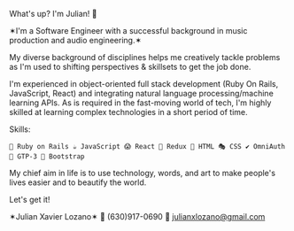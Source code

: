 What's up? I'm Julian! 👋

✶I'm a Software Engineer with a successful background in music production and audio engineering.✶

My diverse background of disciplines helps me creatively tackle problems as I'm used to shifting perspectives & skillsets to get the job done.

I'm experienced in object-oriented full stack development (Ruby On Rails, JavaScript, React) and integrating natural language processing/machine learning APIs. As is required in the fast-moving world of tech, I'm highly skilled at learning complex technologies in a short period of time.

Skills:

    💎 Ruby on Rails ☕ JavaScript 😱 React 📜 Redux 📂 HTML 🎭 CSS ✔️ OmniAuth 🤖 GTP-3 👢 Bootstrap

My chief aim in life is to use technology, words, and art to make people's lives easier and to beautify the world.

Let's get it!

  ✶Julian Xavier Lozano✶
  📲 (630)917-0690
  📩 julianxlozano@gmail.com
